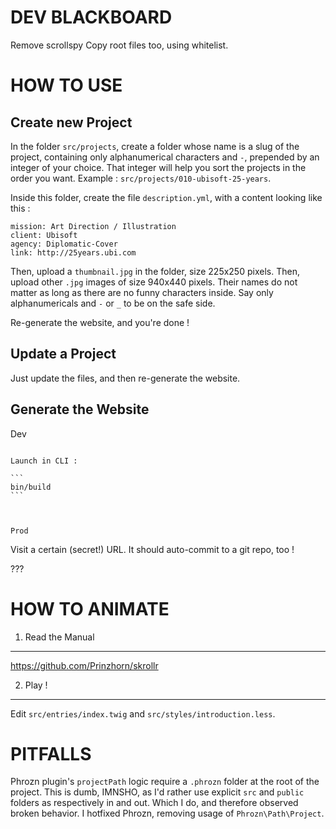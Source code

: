 
DEV BLACKBOARD
==============

Remove scrollspy
Copy root files too, using whitelist.




HOW TO USE
==========

Create new Project
------------------

In the folder `src/projects`, create a folder whose name is a slug of the project, containing only alphanumerical characters and `-`, prepended by an integer of your choice.
That integer will help you sort the projects in the order you want.
Example : `src/projects/010-ubisoft-25-years`.

Inside this folder, create the file `description.yml`, with a content looking like this :

```
mission: Art Direction / Illustration
client: Ubisoft
agency: Diplomatic-Cover
link: http://25years.ubi.com
```

Then, upload a `thumbnail.jpg` in the folder, size 225x250 pixels.
Then, upload other `.jpg` images of size 940x440 pixels.
Their names do not matter as long as there are no funny characters inside. Say only alphanumericals and `-` or `_` to be on the safe side.

Re-generate the website, and you're done !


Update a Project
----------------

Just update the files, and then re-generate the website.


Generate the Website
--------------------

Dev
~~~

Launch in CLI :

```
bin/build
```



Prod
~~~~

Visit a certain (secret!) URL.
It should auto-commit to a git repo, too !

???


HOW TO ANIMATE
==============

1. Read the Manual
------------------

https://github.com/Prinzhorn/skrollr


2. Play !
---------

Edit `src/entries/index.twig` and `src/styles/introduction.less`.


PITFALLS
========

Phrozn plugin's `projectPath` logic require a `.phrozn` folder at the root of the project.
This is dumb, IMNSHO, as I'd rather use explicit `src` and `public` folders as respectively in and out.
Which I do, and therefore observed broken behavior. I hotfixed Phrozn, removing usage of `Phrozn\Path\Project`.